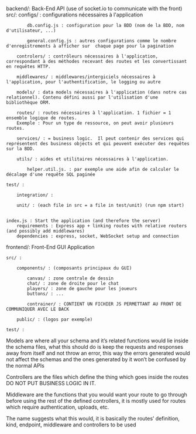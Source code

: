 backend/: Back-End API (use of socket.io to communicate with the front)
    src/:
        configs/ : configurations nécessaires à l'application

            db.config.js : configuration pour la BDD (nom de la BDD, nom d'utilisateur, ...)

            general.config.js : autres configurations comme le nombre d'enregistrements à afficher sur  chaque page pour la pagination
        
        controlers/ : contrôleurs nécessaires à l'application, correspondant à des méthodes recevant des routes et les convertissant en requêtes HTTP.

        middlewares/ : middlewares/intergiciels nécessaires à l'application, pour l'authentification, le logging ou autre

        models/ : data models nécessaires à l'application (dans notre cas relationnel). Contenu défini aussi par l'utilisation d'une bibliothèque ORM.

        routes/ : routes nécessaires à l'application. 1 fichier = 1 ensemble logique de routes.
        Exemple : Pour un type de ressource, on peut avoir plusieurs routes.

        services/ : = business logic.  Il peut contenir des services qui représentent des business objects et qui peuvent exécuter des requêtes sur la BDD.

        utils/ : aides et utilitaires nécessaires à l'application.

            helper.util.js. : par exemple une aide afin de calculer le décalage d'une requête SQL paginée
        
    test/ :
        
        integration/ :

        unit/ : (each file in src = a file in test/unit) (run npm start)


    index.js : Start the application (and therefore the server)
        requirements : Express app + linking routes with relative routers (and possibly add middlewares)
        dependencies : express, socket, WebSocket setup and connection

frontend/: Front-End GUI Application

    src/ :

        components/ : (composants principaux du GUI)

            canvas/ : zone centrale de dessin
            chat/ : zone de droite pour le chat
            players/ : zone de gauche pour les joueurs
            buttons/ : ...

            contrainer/ : CONTIENT UN FICHIER JS PERMETTANT AU FRONT DE COMMUNIQUER AVEC LE BACK
    
        public/ : (logos par exemple)

    test/ :

Models are where all your schema and it’s related functions would lie inside the schema files, what this should do is keep the requests and responses away from itself and not throw an error, this way the errors generated would not affect the schemas and the ones generated by it won’t be confused by the normal APIs

Controllers are the files which define the thing which goes inside the routes
DO NOT PUT BUSINESS LOGIC IN IT.

Middleware are the functions that you would want your route to go through before using the rest of the defined controllers, it is mostly used for routes which require authentication, uploads, etc.

The name suggests what this would, it is basically the routes’ definition, kind, endpoint, middleware and controllers to be used
